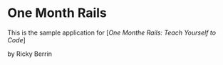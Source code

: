 # One Month Rails

This is the sample application for 
[*One Monthe Rails: Teach Yourself to Code*]

by Ricky Berrin
